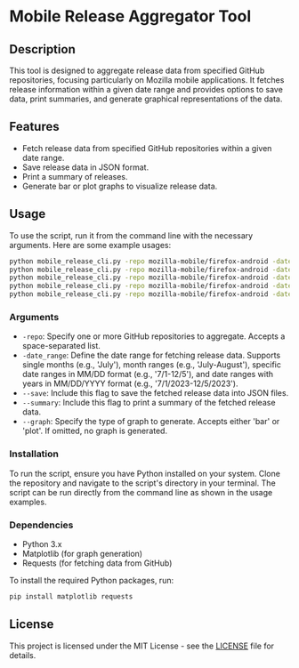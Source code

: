 # Mobile Release Aggregator Tool

## Description
This tool is designed to aggregate release data from specified GitHub repositories, focusing particularly on Mozilla mobile applications. It fetches release information within a given date range and provides options to save data, print summaries, and generate graphical representations of the data.

## Features
- Fetch release data from specified GitHub repositories within a given date range.
- Save release data in JSON format.
- Print a summary of releases.
- Generate bar or plot graphs to visualize release data.

## Usage
To use the script, run it from the command line with the necessary arguments. Here are some example usages:

```bash
python mobile_release_cli.py -repo mozilla-mobile/firefox-android -date_range 7/1/2023-12/5/2023 --save --summary --graph bar
python mobile_release_cli.py -repo mozilla-mobile/firefox-android -date_range July --summary --graph plot
python mobile_release_cli.py -repo mozilla-mobile/firefox-android -date_range 10/1-11/30 --summary
python mobile_release_cli.py -repo mozilla-mobile/firefox-android -date_range October-November --save
python mobile_release_cli.py -repo mozilla-mobile/firefox-android -date_range 10/5 --summary
```

### Arguments
- `-repo`: Specify one or more GitHub repositories to aggregate. Accepts a space-separated list.
- `-date_range`: Define the date range for fetching release data. Supports single 
  months (e.g., 'July'), month ranges (e.g., 'July-August'), specific date 
  ranges in MM/DD format (e.g., '7/1-12/5'), and date ranges with years in 
  MM/DD/YYYY format (e.g., '7/1/2023-12/5/2023').
- `--save`: Include this flag to save the fetched release data into JSON files.
- `--summary`: Include this flag to print a summary of the fetched release data.
- `--graph`: Specify the type of graph to generate. Accepts either 'bar' or 'plot'. 
  If omitted, no graph is generated.

### Installation
To run the script, ensure you have Python installed on your system. Clone the repository and navigate to the script's directory in your terminal. The script can be run directly from the command line as shown in the usage examples.

### Dependencies
- Python 3.x
- Matplotlib (for graph generation)
- Requests (for fetching data from GitHub)

To install the required Python packages, run:
```bash
pip install matplotlib requests
```
## License

This project is licensed under the MIT License - see the [LICENSE](LICENSE) file for details.
